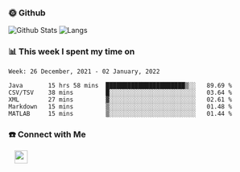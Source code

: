 

<h3> 🌞 Github</h3>

![Github Stats](https://github-readme-stats-beta-lovat.vercel.app/api?username=QiuYukang&count_private=true&show_icons=true&hide=stars)
![Langs](https://github-readme-stats-beta-lovat.vercel.app/api/top-langs/?username=QiuYukang&count_private=true&layout=compact)

<h3> 📊 This week I spent my time on</h3>

<!--START_SECTION:waka-->
```text
Week: 26 December, 2021 - 02 January, 2022

Java       15 hrs 58 mins  ██████████████████████▒░░   89.69 % 
CSV/TSV    38 mins         █░░░░░░░░░░░░░░░░░░░░░░░░   03.64 % 
XML        27 mins         ▓░░░░░░░░░░░░░░░░░░░░░░░░   02.61 % 
Markdown   15 mins         ▒░░░░░░░░░░░░░░░░░░░░░░░░   01.48 % 
MATLAB     15 mins         ▒░░░░░░░░░░░░░░░░░░░░░░░░   01.44 % 
```
<!--END_SECTION:waka-->

<!--
<h3>🛠 Tech Stack</h3>

- 💻 &nbsp; Java | C | Matlab | C++ | Python
- 🌐 &nbsp; HTML | CSS | JavaScript | Bootstrap
- 🛢  &nbsp; MySQL | Redis
- 🔧 &nbsp; NS-3 | Git | Markdown
-->

<h3> ☎️ Connect with Me </h3>
&nbsp;&nbsp;
<a href="mailto:b612n@qq.com">
  <img href="mailto:b612n@qq.com" align="center" width="26px" src="https://github.com/TheDudeThatCode/TheDudeThatCode/blob/master/Assets/Gmail.svg" />
</a>
